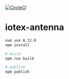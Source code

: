[![CircleCI](https://circleci.com/gh/iotexproject/iotex-antenna.svg?style=svg&circle-token=9793be645e0d890924fee61fa5e3bfaff8d19942)](https://circleci.com/gh/iotexproject/iotex-antenna)

# iotex-antenna

```bash
nvm use 8.12.0
npm install

# build
npm run build

# publish
npm publish
```

